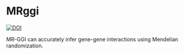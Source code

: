 # MRggi
[![DOI](https://zenodo.org/badge/717145137.svg)](https://zenodo.org/doi/10.5281/zenodo.10108230)

MR-GGI can accurately infer gene-gene interactions using Mendelian randomization.
